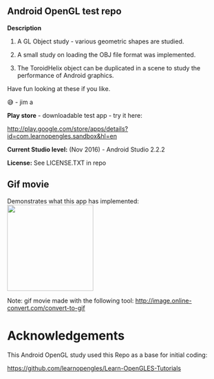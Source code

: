 Android OpenGL test repo
------------------------

<b>Description</b>

1) A GL Object study - various geometric shapes are studied.

2) A small study on loading the OBJ file format was implemented.

3) The ToroidHelix object can be duplicated in a scene to study the performance of Android graphics.

Have fun looking at these if you like.

:sweat_smile:  - jim a

<b>Play store</b> - downloadable test app - try it here:

http://play.google.com/store/apps/details?id=com.learnopengles.sandbox&hl=en

<b>Current Studio level:</b> (Nov 2016) - Android Studio 2.2.2

<b>License:</b> See LICENSE.TXT in repo

Gif movie
---------
Demonstrates what this app has implemented:<br>
<img src="Screenshots/movie.gif" width = 200>

Note: gif movie made with the following tool:  http://image.online-convert.com/convert-to-gif

# Acknowledgements

This Android OpenGL study used this Repo as a base for initial coding:

https://github.com/learnopengles/Learn-OpenGLES-Tutorials



